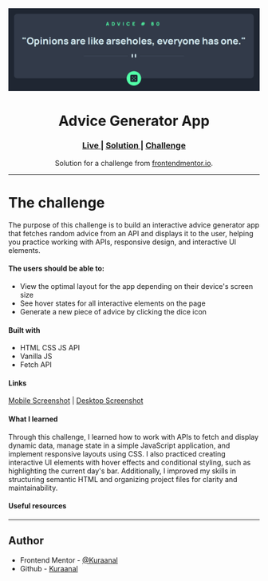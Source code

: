 <div align="center">
<img src="./Screenshots/Desktop.png">
</div>
<h1 align="center">Advice Generator App</h1>

<div align="center">
<h3>
    <a href="https://kuraanal.github.io/my.frontend.mentor.solutions/Advice%20Generator%20App/">
      Live
    </a>
    <span> | </span>
    <a href="#">
      Solution
    </a>
   <span> | </span>
    <a href="https://www.frontendmentor.io/challenges/advice-generator-app-QdUG-13db">
      Challenge
    </a>
  </h3>
</div>
<div align="center">
   Solution for a challenge from  <a href="https://www.frontendmentor.io/" target="_blank">frontendmentor.io</a>.
</div>

***
# The challenge

The purpose of this challenge is to build an interactive advice generator app that fetches random advice from an API and displays it to the user, helping you practice working with APIs, responsive design, and interactive UI elements.

#### The users should be able to:

- View the optimal layout for the app depending on their device's screen size
- See hover states for all interactive elements on the page
- Generate a new piece of advice by clicking the dice icon

#### Built with

- HTML CSS JS API
- Vanilla JS
- Fetch API

#### Links

[Mobile Screenshot](./Screenshots/Mobile.png) | [Desktop Screenshot](./Screenshots/Desktop.png)

#### What I learned

Through this challenge, I learned how to work with APIs to fetch and display dynamic data, manage state in a simple JavaScript application, and implement responsive layouts using CSS. I also practiced creating interactive UI elements with hover effects and conditional styling, such as highlighting the current day's bar. Additionally, I improved my skills in structuring semantic HTML and organizing project files for clarity and maintainability.

#### Useful resources


***

## Author

- Frontend Mentor - [@Kuraanal](https://www.frontendmentor.io/profile/Kuraanal)
- Github - [Kuraanal](https://github.com/Kuraanal)